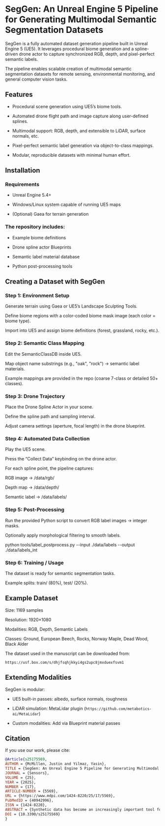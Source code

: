 # SegGen: An Unreal Engine 5 Pipeline for Generating Multimodal Semantic Segmentation Datasets

SegGen is a fully automated dataset generation pipeline built in Unreal Engine 5 (UE5). It leverages procedural biome generation and a spline-driven drone actor to capture synchronized RGB, depth, and pixel-perfect semantic labels.

The pipeline enables scalable creation of multimodal semantic segmentation datasets for remote sensing, environmental monitoring, and general computer vision tasks.

## Features

- Procedural scene generation using UE5’s biome tools.

- Automated drone flight path and image capture along user-defined splines.

- Multimodal support: RGB, depth, and extensible to LiDAR, surface normals, etc.

- Pixel-perfect semantic label generation via object-to-class mappings.

- Modular, reproducible datasets with minimal human effort.

## Installation
### Requirements

- Unreal Engine 5.4+

- Windows/Linux system capable of running UE5 maps

- (Optional) Gaea for terrain generation


### The repository includes:

- Example biome definitions

- Drone spline actor Blueprints

- Semantic label material database

- Python post-processing tools

## Creating a Dataset with SegGen
### Step 1: Environment Setup

Generate terrain using Gaea or UE5’s Landscape Sculpting Tools.

Define biome regions with a color-coded biome mask image (each color = biome type).

Import into UE5 and assign biome definitions (forest, grassland, rocky, etc.).

### Step 2: Semantic Class Mapping

Edit the SemanticClassDB inside UE5.

Map object name substrings (e.g., "oak", "rock") → semantic label materials.

Example mappings are provided in the repo (coarse 7-class or detailed 50+ classes).

### Step 3: Drone Trajectory

Place the Drone Spline Actor in your scene.

Define the spline path and sampling interval.

Adjust camera settings (aperture, focal length) in the drone blueprint.

### Step 4: Automated Data Collection

Play the UE5 scene.

Press the “Collect Data” keybinding on the drone actor.

For each spline point, the pipeline captures:

RGB image → /data/rgb/

Depth map → /data/depth/

Semantic label → /data/labels/

### Step 5: Post-Processing

Run the provided Python script to convert RGB label images → integer masks.

Optionally apply morphological filtering to smooth labels.

python tools/label_postprocess.py --input ./data/labels --output ./data/labels_int

### Step 6: Training / Usage

The dataset is ready for semantic segmentation tasks.

Example splits: train/ (80%), test/ (20%).

## Example Dataset

Size: 1169 samples

Resolution: 1920×1080

Modalities: RGB, Depth, Semantic Labels

Classes: Ground, European Beech, Rocks, Norway Maple, Dead Wood, Black Alder

The dataset used in the manuscript can be downloaded from:
```url
https://usf.box.com/s/dhjfsqhjkkyi4gs2upc8jmxduexfsvm1
```

## Extending Modalities

SegGen is modular:

- UE5 built-in passes: albedo, surface normals, roughness

- LiDAR simulation: MetaLidar plugin (`https://github.com/metabotics-ai/MetaLidar`)

- Custom modalities: Add via Blueprint material passes





## Citation
If you use our work, please cite:

```bibtex
@Article{s25175569,
AUTHOR = {McMillen, Justin and Yilmaz, Yasin},
TITLE = {SegGen: An Unreal Engine 5 Pipeline for Generating Multimodal Semantic Segmentation Datasets},
JOURNAL = {Sensors},
VOLUME = {25},
YEAR = {2025},
NUMBER = {17},
ARTICLE-NUMBER = {5569},
URL = {https://www.mdpi.com/1424-8220/25/17/5569},
PubMedID = {40942996},
ISSN = {1424-8220},
ABSTRACT = {Synthetic data has become an increasingly important tool for semantic segmentation, where collecting large-scale annotated datasets is often costly and impractical. Prior work has leveraged computer graphics and game engines to generate training data, but many pipelines remain limited to single modalities and constrained environments or require substantial manual setup. To address these limitations, we present a fully automated pipeline built within Unreal Engine 5 (UE5) that procedurally generates diverse, labeled environments and collects multimodal visual data for semantic segmentation tasks. Our system integrates UE5’s biome-based procedural generation framework with a spline-following drone actor capable of capturing both RGB and depth imagery, alongside pixel-perfect semantic segmentation labels. As a proof of concept, we generated a dataset consisting of 1169 samples across two visual modalities and seven semantic classes. The pipeline supports scalable expansion and rapid environment variation, enabling high-throughput synthetic data generation with minimal human intervention. To validate our approach, we trained benchmark computer vision segmentation models on the synthetic dataset and demonstrated their ability to learn meaningful semantic representations. This work highlights the potential of game-engine-based data generation to accelerate research in multimodal perception and provide reproducible, scalable benchmarks for future segmentation models.},
DOI = {10.3390/s25175569}
}
```
